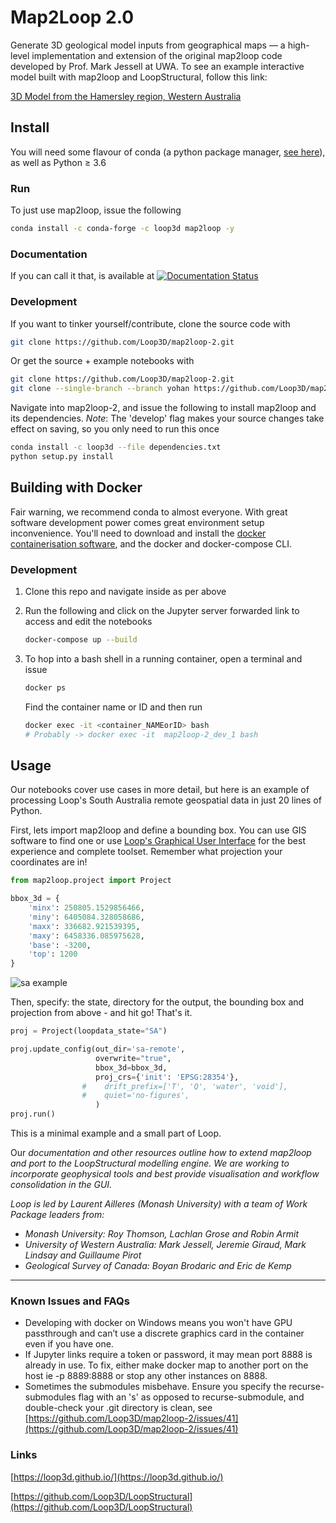 # Map2Loop 2.0

Generate 3D geological model inputs from geographical maps — a high-level implementation and extension of the original map2loop code developed by Prof. Mark Jessell at UWA. To see an example interactive model built with map2loop and LoopStructural, follow this link:   
   
 <a href="http://geo.loop-gis.org/models/vtkleaflet_2021-03-19-11-40.html">3D Model from the Hamersley region, Western Australia</a>


## Install

You will need some flavour of conda (a python package manager, [see here](https://docs.anaconda.com/anaconda/install/index.html)), as well as Python ≥ 3.6

### Run

To just use map2loop, issue the following

```bash
conda install -c conda-forge -c loop3d map2loop -y
```
### Documentation

If you can call it that, is available at [![Documentation Status](https://readthedocs.org/projects/map2loop-docs/badge/?version=latest)](https://map2loop-docs.readthedocs.io/en/latest/?badge=latest)

### Development

If you want to tinker yourself/contribute, clone the source code with

```bash
git clone https://github.com/Loop3D/map2loop-2.git
```

Or get the source + example notebooks with

```bash
git clone https://github.com/Loop3D/map2loop-2.git
git clone --single-branch --branch yohan https://github.com/Loop3D/map2loop2-notebooks
```

Navigate into map2loop-2, and issue the following to install map2loop and its dependencies. _Note_: The 'develop' flag makes your source changes take effect on saving, so you only need to run this once

```bash
conda install -c loop3d --file dependencies.txt
python setup.py install
```

## Building with Docker

Fair warning, we recommend conda to almost everyone. With great software development power comes great environment setup inconvenience. You'll need to download and install the [docker containerisation software](https://docs.docker.com/get-docker/), and the docker and docker-compose CLI.

### Development 

1. Clone this repo and navigate inside as per above
2. Run the following and click on the Jupyter server forwarded link to access and edit the notebooks

   ```bash
   docker-compose up --build
   ```

3. To hop into a bash shell in a running container, open a terminal and issue

   ```bash
   docker ps
   ```

   Find the container name or ID and then run

   ```bash
   docker exec -it <container_NAMEorID> bash
   # Probably -> docker exec -it  map2loop-2_dev_1 bash
   ```
 
## Usage

Our notebooks cover use cases in more detail, but here is an example of processing Loop's South Australia remote geospatial data in just 20 lines of Python.

First, lets import map2loop and define a bounding box. You can use GIS software to find one or use [Loop's Graphical User Interface](https://loop3d.github.io/downloads.html) for the best experience and complete toolset. Remember what projection your coordinates are in!

```python
from map2loop.project import Project

bbox_3d = {
    'minx': 250805.1529856466,
    'miny': 6405084.328058686,
    'maxx': 336682.921539395,
    'maxy': 6458336.085975628,
    'base': -3200,
    'top': 1200
}
```

![sa example](docs/Untitled.png?raw=true)

Then, specify: the state, directory for the output, the bounding box and projection from above - and hit go! That's it.

```python
proj = Project(loopdata_state="SA")

proj.update_config(out_dir='sa-remote',
                   overwrite="true",
                   bbox_3d=bbox_3d,
                   proj_crs={'init': 'EPSG:28354'},
                #    drift_prefix=['T', 'Q', 'water', 'void'],
                #    quiet='no-figures',
                   )
proj.run()
```

This is a minimal example and a small part of Loop.

Our _documentation and other resources outline how to extend map2loop and port to the LoopStructural modelling engine. We are working to incorporate geophysical tools and best provide visualisation and workflow consolidation in the GUI._

_Loop is led by Laurent Ailleres (Monash University) with a team of Work Package leaders from:_

- _Monash University: Roy Thomson, Lachlan Grose and Robin Armit_
- _University of Western Australia: Mark Jessell, Jeremie Giraud, Mark Lindsay and Guillaume Pirot_
- _Geological Survey of Canada: Boyan Brodaric and Eric de Kemp_

---

### Known Issues and FAQs

- Developing with docker on Windows means you won't have GPU passthrough and can’t use a discrete graphics card in the container even if you have one.
- If Jupyter links require a token or password, it may mean port 8888 is already in use. To fix, either make docker map to another port on the host ie -p 8889:8888 or stop any other instances on 8888.
- Sometimes the submodules misbehave. Ensure you specify the recurse-submodules flag with an 's' as opposed to recurse-submodule, and double-check your .git directory is clean, see [https://github.com/Loop3D/map2loop-2/issues/41](https://github.com/Loop3D/map2loop-2/issues/41)

### Links

[https://loop3d.github.io/](https://loop3d.github.io/)

[https://github.com/Loop3D/LoopStructural](https://github.com/Loop3D/LoopStructural)
